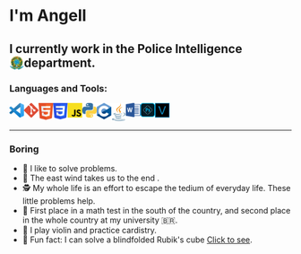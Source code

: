 # I'm Angell
## I currently work in the Police Intelligence department.  <img align="left" alt="Photo" width="26px" src="https://github.com/angellbelger/Hello-World/blob/main/images/federal.png?raw=true" />
### Languages and Tools:
<img align="left" alt="Vscode" width="26px" src="https://github.com/angellbelger/Hello-World/blob/main/images/vscode.png?raw=true" />
<img align="left" alt="Vegas" width="26px" src="https://github.com/angellbelger/Hello-World/blob/main/images/git.png?raw=true" />
<img align="left" alt="HTML5" width="26px" src="https://github.com/angellbelger/Hello-World/blob/main/images/HTML.png?raw=true" />
<img align="left" alt="CSS3" width="26px" src="https://github.com/angellbelger/Hello-World/blob/main/images/CSS3.png?raw=true" />
<img align="left" alt="JS" width="26px" src="https://github.com/angellbelger/Hello-World/blob/main/images/JavaScript.png?raw=true" />
<img align="left" alt="Python" width="26px" src="https://github.com/angellbelger/Hello-World/blob/main/images/python.png?raw=true" />
<img align="left" alt="C" width="26px" src="https://github.com/angellbelger/Hello-World/blob/main/images/c.png?raw=true" />
<img align="left" alt="Java" width="26px" src="https://github.com/angellbelger/Hello-World/blob/main/images/java.png?raw=true" />
<img align="left" alt="Word" width="26px" src="https://github.com/angellbelger/Hello-World/blob/main/images/word.png?raw=true" />
<img align="left" alt="Photo" width="26px" src="https://github.com/angellbelger/Hello-World/blob/main/images/Photoshop.png?raw=true" />
<img align="left" alt="Vegas" width="26px" src="https://github.com/angellbelger/Hello-World/blob/main/images/vegas.png?raw=true" />

<br />
<br />

---

### Boring
- 🧩 I like to solve problems.
- 🍃 The east wind takes us to the end .
- 🕵️ My whole life is an effort to escape the tedium of everyday life. These little problems help. 
- 🏅 First place in a math test in the south of the country, and second place in the whole country at my university 🇧🇷.
- 🎻 I play violin and practice cardistry.
- 🎲 Fun fact: I can solve a blindfolded Rubik's cube [Click to see](https://youtu.be/bEaUpIRU7NU).
